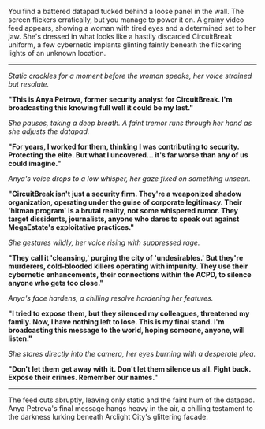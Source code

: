 You find a battered datapad tucked behind a loose panel in the wall. The screen flickers erratically, but you manage to power it on. A grainy video feed appears, showing a woman with tired eyes and a determined set to her jaw. She's dressed in what looks like a hastily discarded CircuitBreak uniform,  a few cybernetic implants glinting faintly beneath the flickering lights of an unknown location.

***
*Static crackles for a moment before the woman speaks, her voice strained but resolute.* 

**"This is Anya Petrova, former security analyst for CircuitBreak. I'm broadcasting this knowing full well it could be my last."**

*She pauses, taking a deep breath. A faint tremor runs through her hand as she adjusts the datapad.*

**"For years, I worked for them, thinking I was contributing to security. Protecting the elite. But what I uncovered… it's far worse than any of us could imagine."**

*Anya's voice drops to a low whisper, her gaze fixed on something unseen.*

**"CircuitBreak isn't just a security firm. They're a weaponized shadow organization, operating under the guise of corporate legitimacy. Their 'hitman program' is a brutal reality, not some whispered rumor. They target dissidents, journalists, anyone who dares to speak out against MegaEstate's exploitative practices."**

*She gestures wildly, her voice rising with suppressed rage.*

**"They call it 'cleansing,' purging the city of 'undesirables.' But they're murderers, cold-blooded killers operating with impunity. They use their cybernetic enhancements, their connections within the ACPD, to silence anyone who gets too close."**

*Anya's face hardens, a chilling resolve hardening her features.* 

**"I tried to expose them, but they silenced my colleagues, threatened my family. Now, I have nothing left to lose. This is my final stand. I'm broadcasting this message to the world, hoping someone, anyone, will listen."**

*She stares directly into the camera, her eyes burning with a desperate plea.* 

**"Don't let them get away with it. Don't let them silence us all. Fight back. Expose their crimes. Remember our names."**

***
The feed cuts abruptly, leaving only static and the faint hum of the datapad. Anya Petrova's final message hangs heavy in the air, a chilling testament to the darkness lurking beneath Arclight City's glittering facade.



